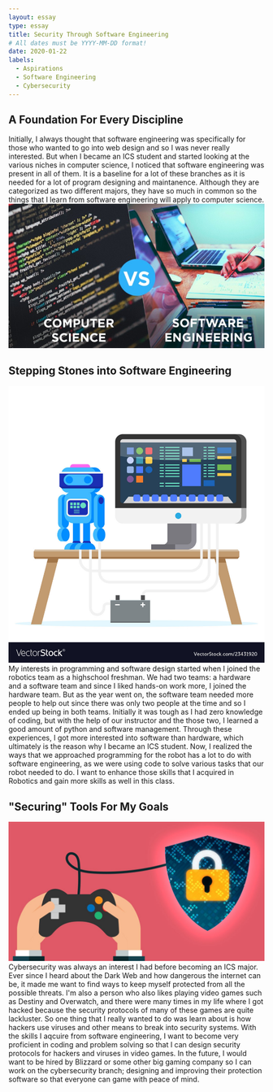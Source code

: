 ```yaml
---
layout: essay
type: essay
title: Security Through Software Engineering
# All dates must be YYYY-MM-DD format!
date: 2020-01-22
labels:
  - Aspirations
  - Software Engineering
  - Cybersecurity
---
```



## A Foundation For Every Discipline

Initially, I always thought that software engineering was specifically for those who wanted to go into web design and so I was never really interested. But when I became an ICS student and started looking at the various niches in computer science, I noticed that software engineering was present in all of them. It is a baseline for a lot of these branches as it is needed for a lot of program designing and maintanence. Although they are categorized as two different majors, they have so much in common so the things that I learn from software engineering will apply to computer science. 
<img class="ui large centered image" src="../images/Software-Computer.jpeg">

## Stepping Stones into Software Engineering

<img class="ui medium left floated image" src="../images/RobotProgram.jpg">
My interests in programming and software design started when I joined the robotics team as a highschool freshman. We had two teams: a hardware and a software team and since I liked hands-on work more, I joined the hardware team. But as the year went on, the software team needed more people to help out since there was only two people at the time and so I ended up being in both teams. Initially it was tough as I had zero knowledge of coding, but with the help of our instructor and the those two, I learned a good amount of python and software management. Through these experiences, I got more interested into software than hardware, which ultimately is the reason why I became an ICS student. Now, I realized the ways that we approached programming for the robot has a lot to do with software engineering, as we were using code to solve various tasks that our robot needed to do. I want to enhance those skills that I acquired in Robotics and gain more skills as well in this class.

## "Securing" Tools For My Goals

<img class="ui medium right floated image" src="../images/CybersecurityGame.jpg">
Cybersecurity was always an interest I had before becoming an ICS major. Ever since I heard about the Dark Web and how dangerous the internet can be, it made me want to find ways to keep myself protected from all the possible threats. I'm also a person who also likes playing video games such as Destiny and Overwatch, and there were many times in my life where I got hacked because the security protocols of many of these games are quite lackluster. So one thing that I really wanted to do was learn about is how hackers use viruses and other means to break into security systems. With the skills I aqcuire from software engineering, I want to become very proficient in coding and problem solving so that I can design security protocols for hackers and viruses in video games. In the future, I would want to be hired by Blizzard or some other big gaming company so I can work on the cybersecurity branch; designing and improving their protection software so that everyone can game with peace of mind.




